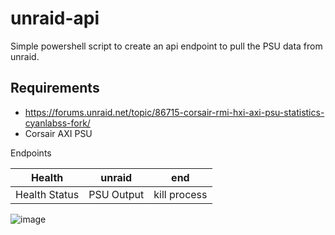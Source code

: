 # unraid-api

Simple powershell script to create an api endpoint to pull the PSU data from unraid.

## Requirements
- https://forums.unraid.net/topic/86715-corsair-rmi-hxi-axi-psu-statistics-cyanlabss-fork/
- Corsair AXI PSU

Endpoints

| Health | unraid | end |
| ------ | ------ | ------ | 
| Health Status | PSU Output | kill process

![image](https://user-images.githubusercontent.com/74198206/196565913-315ca0dc-a577-4ee7-9262-7af98f2d485c.png)
